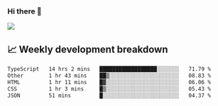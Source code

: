 ### Hi there 👋
<img align="center" src="https://github-readme-stats.vercel.app/api?username=Tumao727&show_icons=true&hide_title=true&theme=dracula" />


## 📈 Weekly development breakdown
<!--START_SECTION:waka-->

```txt
TypeScript   14 hrs 2 mins   ██████████████████░░░░░░░   71.79 %
Other        1 hr 43 mins    ██▒░░░░░░░░░░░░░░░░░░░░░░   08.83 %
HTML         1 hr 11 mins    █▓░░░░░░░░░░░░░░░░░░░░░░░   06.06 %
CSS          1 hr 3 mins     █▒░░░░░░░░░░░░░░░░░░░░░░░   05.43 %
JSON         51 mins         █░░░░░░░░░░░░░░░░░░░░░░░░   04.37 %
```

<!--END_SECTION:waka-->
